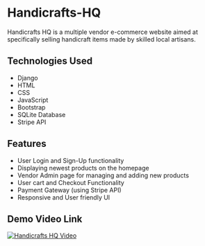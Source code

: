 # Handicrafts-HQ
Handicrafts HQ is a multiple vendor e-commerce website aimed at specifically selling handicraft items made by skilled local artisans.

## Technologies Used

- Django
- HTML
- CSS
- JavaScript
- Bootstrap
- SQLite Database
- Stripe API

## Features

- User Login and Sign-Up functionality
- Displaying newest products on the homepage
- Vendor Admin page for managing and adding new products
- User cart and Checkout Functionality
- Payment Gateway (using Stripe API)
- Responsive and User friendly UI

## Demo Video Link
  [![Handicrafts HQ Video](https://drive.google.com/file/d/111vkAA0i9tDhalUOsF2IRCmox-ZNh1cP/view?usp=sharing)](https://drive.google.com/file/d/1Zejj9o4UASVJAH9oyTclMXNZ-ZDwnjJS/view?usp=sharing)
